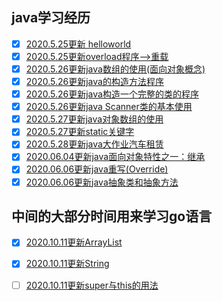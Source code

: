 ## java学习经历

- [x] [2020.5.25更新 helloworld](code/helloworld/index.md)
- [x] [2020.5.25更新overload程序-->重载](code/overload/index.md)
- [x] [2020.5.26更新java数组的使用(面向对象概念)](code/array/index.md)
- [x] [2020.5.26更新java的构造方法程序](code/构造方法/index.md)
- [x] [2020.5.26更新java构造一个完整的类的程序](code/entire-class/index.md)
- [x] [2020.5.26更新java Scanner类的基本使用](code/new一个键盘输入/index.md)
- [x] [2020.5.27更新java对象数组的使用](code/对象数组/index.md)
- [x] [2020.5.27更新static关键字](code/关键字static/index.md)
- [x] [2020.5.28更新java大作业汽车租赁](code/RentCar/index.md)
- [x] [2020.06.04更新java面向对象特性之一：继承](code/extends/index.md)
- [x] [2020.06.06更新java重写(Override)](code/Override/index.md)
- [x] [2020.06.06更新java抽象类和抽象方法](code/abstract/index.md)

## 中间的大部分时间用来学习go语言

- [x] [2020.10.11更新ArrayList](code/arraylist/index.md)
- [x] [2020.10.11更新String](code/String/index.md)
- [ ] [2020.10.11更新super与this的用法](code/super-this/index.md)


